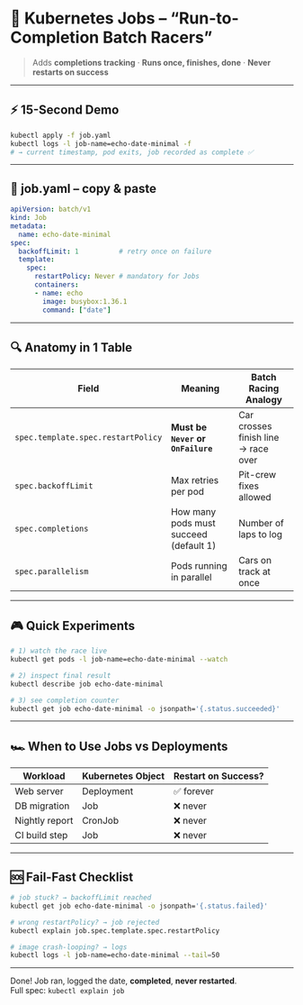 # 🏁 Kubernetes Jobs – “Run-to-Completion Batch Racers”  
> Adds **completions tracking** · **Runs once, finishes, done** · **Never restarts on success**

---

## ⚡ 15-Second Demo
```bash
kubectl apply -f job.yaml
kubectl logs -l job-name=echo-date-minimal -f
# → current timestamp, pod exits, job recorded as complete ✅
```

---

## 📄 job.yaml – copy & paste
```yaml
apiVersion: batch/v1
kind: Job
metadata:
  name: echo-date-minimal
spec:
  backoffLimit: 1          # retry once on failure
  template:
    spec:
      restartPolicy: Never # mandatory for Jobs
      containers:
      - name: echo
        image: busybox:1.36.1
        command: ["date"]
```

---

## 🔍 Anatomy in 1 Table
| Field | Meaning | Batch Racing Analogy |
|-------|---------|----------------------|
| `spec.template.spec.restartPolicy` | **Must be `Never` or `OnFailure`** | Car crosses finish line → race over |
| `spec.backoffLimit` | Max retries per pod | Pit-crew fixes allowed |
| `spec.completions` | How many pods must succeed (default 1) | Number of laps to log |
| `spec.parallelism` | Pods running in parallel | Cars on track at once |

---

## 🎮 Quick Experiments
```bash
# 1) watch the race live
kubectl get pods -l job-name=echo-date-minimal --watch

# 2) inspect final result
kubectl describe job echo-date-minimal

# 3) see completion counter
kubectl get job echo-date-minimal -o jsonpath='{.status.succeeded}'
```

---

## 🏎️ When to Use Jobs vs Deployments
| Workload | Kubernetes Object | Restart on Success? |
|----------|-------------------|---------------------|
| Web server | Deployment | ✅ forever |
| DB migration | Job | ❌ never |
| Nightly report | CronJob | ❌ never |
| CI build step | Job | ❌ never |

---

## 🆘 Fail-Fast Checklist
```bash
# job stuck? → backoffLimit reached
kubectl get job echo-date-minimal -o jsonpath='{.status.failed}'

# wrong restartPolicy? → job rejected
kubectl explain job.spec.template.spec.restartPolicy

# image crash-looping? → logs
kubectl logs -l job-name=echo-date-minimal --tail=50
```

---

Done! Job ran, logged the date, **completed**, **never restarted**.  
Full spec: `kubectl explain job`
```
